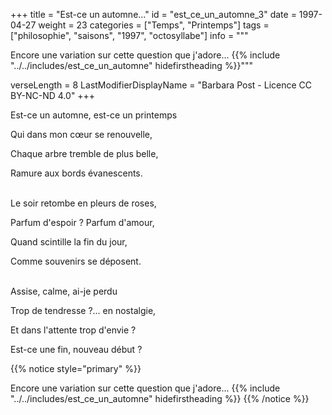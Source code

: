 +++
title = "Est-ce un automne..."
id = "est_ce_un_automne_3"
date = 1997-04-27
weight = 23
categories = ["Temps", "Printemps"]
tags = ["philosophie", "saisons", "1997", "octosyllabe"]
info = """

Encore une variation sur cette question que j'adore...
{{% include "../../includes/est_ce_un_automne" hidefirstheading %}}"""

verseLength = 8
LastModifierDisplayName = "Barbara Post - Licence CC BY-NC-ND 4.0"
+++

Est-ce un automne, est-ce un printemps

Qui dans mon cœur se renouvelle,

Chaque arbre tremble de plus belle,

Ramure aux bords évanescents.

 \
Le soir retombe en pleurs de roses,

Parfum d'espoir ? Parfum d'amour,

Quand scintille la fin du jour,

Comme souvenirs se déposent.

 \
Assise, calme, ai-je perdu

Trop de tendresse ?... en nostalgie,

Et dans l'attente trop d'envie ?

Est-ce une fin, nouveau début ?

{{% notice style="primary" %}}

Encore une variation sur cette question que j'adore...
{{% include "../../includes/est_ce_un_automne" hidefirstheading %}}
{{% /notice %}}
